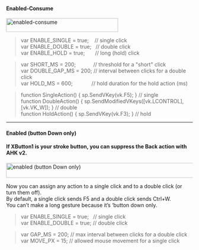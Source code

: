 
#### Enabled-Consume
<img width="302" height="37" alt="enabled-consume" src="https://github.com/user-attachments/assets/52bf93d4-f470-426d-be34-39b382260245" />

> var ENABLE_SINGLE = true; &nbsp;&nbsp;  // single click  
var ENABLE_DOUBLE = true;   &nbsp; // double click  
var ENABLE_HOLD   = true;  &nbsp; &nbsp;&nbsp;&nbsp; // long (hold) click  

> var SHORT_MS      = 200; &nbsp;&nbsp;&nbsp;&nbsp;&nbsp;&nbsp;&nbsp;&nbsp;&nbsp;&nbsp;    // threshold for a "short" click  
var DOUBLE_GAP_MS = 200;     // interval between clicks for a double click  
var HOLD_MS       = 600;   &nbsp;&nbsp;&nbsp;&nbsp;&nbsp;&nbsp;&nbsp;&nbsp;&nbsp;&nbsp;&nbsp;  // hold duration for the hold action (ms)  

> function SingleAction() { sp.SendVKey(vk.F5); }                          // single  
function DoubleAction() { sp.SendModifiedVKeys([vk.LCONTROL],[vk.VK_W]); } // double  
function HoldAction()   { sp.SendVKey(vk.F3); }                            // hold  
---
#### Enabled (button Down only)
#### If XButton1 is your stroke button, you can suppress the Back action with AHK v2.  
<img width="724" height="40" alt="enabled (button Down only)" src="https://github.com/user-attachments/assets/6016b3b1-c155-4c27-9105-0869430eb550" />  


Now you can assign any action to a single click and to a double click (or turn them off).  
By default, a single click sends F5 and a double click sends Ctrl+W.  
You can’t make a long gesture because it’s ‘button down only.  

> var ENABLE_SINGLE = true; &nbsp;  // single click  
var ENABLE_DOUBLE = true;  // double click  

> var GAP_MS   = 200;  // max interval between clicks for a double click  
var MOVE_PX  = 15;   // allowed mouse movement for a single click  

